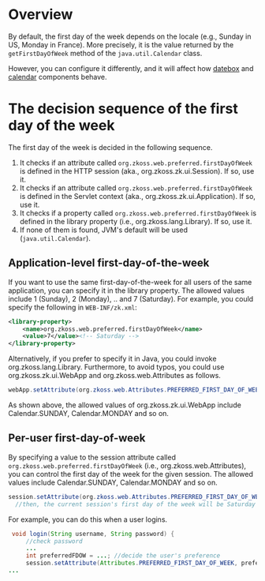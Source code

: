 # Overview

By default, the first day of the week depends on the locale (e.g.,
Sunday in US, Monday in France). More precisely, it is the value
returned by the `getFirstDayOfWeek` method of the `java.util.Calendar`
class.

However, you can configure it differently, and it will affect how
[datebox](ZK_Component_Reference/Input/Datebox) and
[calendar](ZK_Component_Reference/Input/Calendar) components
behave.

# The decision sequence of the first day of the week

The first day of the week is decided in the following sequence.

1.  It checks if an attribute called
    `org.zkoss.web.preferred.firstDayOfWeek` is defined in the HTTP
    session (aka.,
    <javadoc type="interface">org.zkoss.zk.ui.Session</javadoc>). If so,
    use it.
2.  It checks if an attribute called
    `org.zkoss.web.preferred.firstDayOfWeek` is defined in the Servlet
    context (aka.,
    <javadoc type="interface">org.zkoss.zk.ui.Application</javadoc>). If
    so, use it.
3.  It checks if a property called
    `org.zkoss.web.preferred.firstDayOfWeek` is defined in the library
    property (i.e., <javadoc>org.zkoss.lang.Library</javadoc>). If so,
    use it.
4.  If none of them is found, JVM's default will be used
    (`java.util.Calendar`).

## Application-level first-day-of-the-week

If you want to use the same first-day-of-the-week for all users of the
same application, you can specify it in the library property. The
allowed values include 1 (Sunday), 2 (Monday), .. and 7 (Saturday). For
example, you could specify the following in `WEB-INF/zk.xml`:

``` xml
<library-property>
    <name>org.zkoss.web.preferred.firstDayOfWeek</name>
    <value>7</value><!-- Saturday -->
</library-property>
```

Alternatively, if you prefer to specify it in Java, you could invoke
<javadoc method="setProperty(java.lang.String, java.lang.String)">org.zkoss.lang.Library</javadoc>.
Furthermore, to avoid typos, you could use
<javadoc method="setAttribute(java.lang.String, java.lang.Object)" type="interface">org.zkoss.zk.ui.WebApp</javadoc>
and
<javadoc method="PREFERRED_FIRST_DAY_OF_WEEK">org.zkoss.web.Attributes</javadoc>
as follows.

``` java
webApp.setAttribute(org.zkoss.web.Attributes.PREFERRED_FIRST_DAY_OF_WEEK, java.util.Calendar.SATURDAY);
```

As shown above, the allowed values of
<javadoc method="setAttribute(java.lang.String, java.lang.Object)" type="interface">org.zkoss.zk.ui.WebApp</javadoc>
include Calendar.SUNDAY, Calendar.MONDAY and so on.

## Per-user first-day-of-week

By specifying a value to the session attribute called
`org.zkoss.web.preferred.firstDayOfWeek` (i.e.,
<javadoc method="PREFERRED_FIRST_DAY_OF_WEEK">org.zkoss.web.Attributes</javadoc>),
you can control the first day of the week for the given session. The
allowed values include Calendar.SUNDAY, Calendar.MONDAY and so on.

``` java
session.setAttribute(org.zkoss.web.Attributes.PREFERRED_FIRST_DAY_OF_WEEK, java.util.Calendar.SATURDAY);
  //then, the current session's first day of the week will be Saturday
```

For example, you can do this when a user logins.

``` java
 void login(String username, String password) {
     //check password
     ...
     int preferredFDOW = ...; //decide the user's preference
     session.setAttribute(Attributes.PREFERRED_FIRST_DAY_OF_WEEK, preferredFDOW);
...
```
